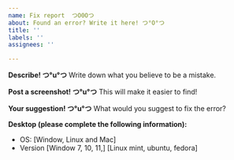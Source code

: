 ```yaml
---
name: Fix report  つO0Oつ
about: Found an error? Write it here! つ°O°つ
title: ''
labels: ''
assignees: ''

---
```


**Describe! つ°u°つ**
Write down what you believe to be a mistake.

**Post a screenshot! つ°u°つ**
This will make it easier to find!

**Your suggestion! つ°u°つ**
What would you suggest to fix the error?

**Desktop (please complete the following information):**
 - OS: [Window, Linux and Mac]
 - Version [Window 7, 10, 11,] [Linux mint, ubuntu, fedora]
